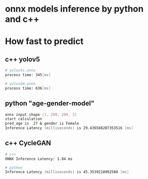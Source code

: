# onnx models inference by python and c++


# How fast to predict 

## c++ yolov5
```zsh
# yolov5s.onnx
process time: 345[ms]

# yolov5m.onnx
process time: 636[ms]
```

## python "age-gender-model"

```zsh
onnx input shape (1, 299, 299, 3)
start calculation
pred_age is  27 & gender is Female
Inference Latency (milliseconds) is 29.436588287353516 [ms]
```

## c++ CycleGAN
```zsh
# c++
ONNX Inference Latency: 1.84 ms

# python
Inference Latency (milliseconds) is 45.3539218902588 [ms]
```
